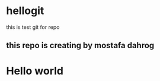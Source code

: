 # hellogit
this is test git for repo
<h2>this repo is creating by mostafa dahrog<h2>
<h1>Hello world</h1>
